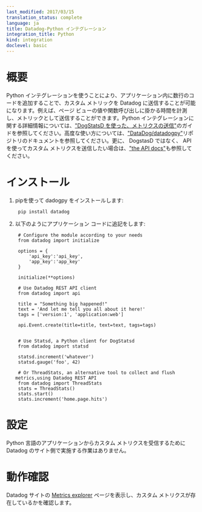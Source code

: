 ```yaml
---
last_modified: 2017/03/15
translation_status: complete
language: ja
title: Datadog-Python インテグレーション
integration_title: Python
kind: integration
doclevel: basic
---
```


<!-- # Overview

The Python integration enables you to monitor any custom metric by instrumenting a few lines of code. For instance, you can have a metric that returns the number of page views or the time of any function call. For additional information about the Python integration, please refer to [the guide on submitting metrics](/guides/metrics). For advanced usage, please refer to [the documentation in the repository](https://github.com/DataDog/datadogpy). You can also review [the API docs](/api) for details on how to use the API with Python.
 -->

# 概要

Python インテグレーションを使うことにより、アプリケーション内に数行のコードを追加することで、カスタム メトリックを Datadog に送信することが可能になります。例えば、ページ ビューの値や関数呼び出しに掛かる時間を計測し、メトリックとして送信することができます。Python インテグレーションに関する詳細情報については、["DogStatsD を使った、メトリクスの送信"][1]のガイドを参照してください。高度な使い方については、["DataDog/datadogpy"][2]リポジトリのドキュメントを参照してください。更に、 DogstasD ではなく、 API を使ってカスタム メトリクスを送信したい場合は、["the API docs"][3]も参照してください。 


<!-- # Installation

1.  To install from pip:

        pip install datadog

2.  Start instrumenting your code:

        # Configure the module according to your needs
        from datadog import initialize

        options = {
            'api_key':'api_key',
            'app_key':'app_key'
        }

        initialize(**options)

        # Use Datadog REST API client
        from datadog import api

        title = "Something big happened!"
        text = 'And let me tell you all about it here!'
        tags = ['version:1', 'application:web']

        api.Event.create(title=title, text=text, tags=tags)


        # Use Statsd, a Python client for DogStatsd
        from datadog import statsd

        statsd.increment('whatever')
        statsd.gauge('foo', 42)

        # Or ThreadStats, an alternative tool to collect and flush metrics,using Datadog REST API
        from datadog import ThreadStats
        stats = ThreadStats()
        stats.start()
        stats.increment('home.page.hits')

 -->

# インストール

1. pipを使って dadogpy をインストールします:

        pip install datadog

2. 以下のようにアプリケーション コードに追記をします:

        # Configure the module according to your needs
        from datadog import initialize

        options = {
            'api_key':'api_key',
            'app_key':'app_key'
        }

        initialize(**options)

        # Use Datadog REST API client
        from datadog import api

        title = "Something big happened!"
        text = 'And let me tell you all about it here!'
        tags = ['version:1', 'application:web']

        api.Event.create(title=title, text=text, tags=tags)


        # Use Statsd, a Python client for DogStatsd
        from datadog import statsd

        statsd.increment('whatever')
        statsd.gauge('foo', 42)

        # Or ThreadStats, an alternative tool to collect and flush metrics,using Datadog REST API
        from datadog import ThreadStats
        stats = ThreadStats()
        stats.start()
        stats.increment('home.page.hits')


<!-- # Configuration

There is nothing that you need to do in the Datadog application to configure Python. -->

# 設定

Python 言語のアプリケーションからカスタム メトリクスを受信するために Datadog のサイト側で実施する作業はありません。


<!-- # Validation

Go to the [Metrics explorer page](https://app.datadoghq.com/metric/explorer) and see that it just works! -->

# 動作確認

Datadog サイトの [Metrics explorer][4] ページを表示し、カスタム メトリクスが存在しているかを確認します。

  [1]: /ja/guides/metrics
  [2]: https://github.com/DataDog/datadogpy
  [3]: /api
  [4]: https://app.datadoghq.com/metric/explorer
